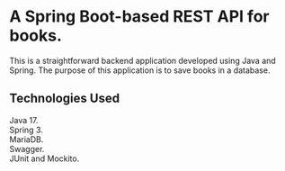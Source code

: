 # A Spring Boot-based REST API for books.

This is a straightforward backend application developed using Java and Spring. The purpose of this application is to save books in a database.

## Technologies Used

Java 17. \
Spring 3. \
MariaDB. \
Swagger. \
JUnit and Mockito.
